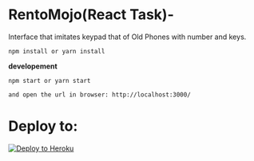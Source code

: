 # RentoMojo(React Task)-
Interface that imitates keypad that of Old Phones with number and keys.



```
npm install or yarn install
```

**developement**

```
npm start or yarn start
```
```
and open the url in browser: http://localhost:3000/
```


# Deploy to:
[![Deploy to Heroku](https://www.herokucdn.com/deploy/button.svg)](https://heroku.com/deploy)